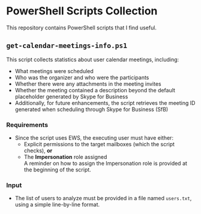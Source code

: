 # PowerShell Scripts Collection

This repository contains PowerShell scripts that I find useful.

## `get-calendar-meetings-info.ps1`

This script collects statistics about user calendar meetings, including:

- What meetings were scheduled
- Who was the organizer and who were the participants
- Whether there were any attachments in the meeting invites
- Whether the meeting contained a description beyond the default placeholder generated by Skype for Business
- Additionally, for future enhancements, the script retrieves the meeting ID generated when scheduling through Skype for Business (SfB)

### Requirements

- Since the script uses EWS, the executing user must have either:
  - Explicit permissions to the target mailboxes (which the script checks), **or**
  - The **Impersonation** role assigned  
  A reminder on how to assign the Impersonation role is provided at the beginning of the script.

### Input

- The list of users to analyze must be provided in a file named `users.txt`, using a simple line-by-line format.
